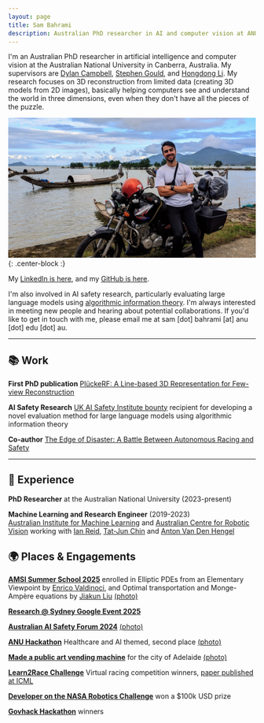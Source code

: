 ```yaml
---
layout: page
title: Sam Bahrami
description: Australian PhD researcher in AI and computer vision at ANU.
---
```


I'm an Australian PhD researcher in artificial intelligence and computer vision at the Australian National University in Canberra, Australia. My supervisors are [Dylan Campbell](https://sites.google.com/view/djcampbell), [Stephen Gould](https://users.cecs.anu.edu.au/~sgould/), and [Hongdong Li](https://users.cecs.anu.edu.au/~hongdong/). My research focuses on 3D reconstruction from limited data (creating 3D models from 2D images), basically helping computers see and understand the world in three dimensions, even when they don't have all the pieces of the puzzle.

![Sam Bahrami](photos/20231205.jpg){: .center-block :}

My [LinkedIn is here](https://www.linkedin.com/in/sambahrami/), and my [GitHub is here](https://github.com/SamBahrami/).

I'm also involved in AI safety research, particularly evaluating large language models using [algorithmic information theory](https://en.wikipedia.org/wiki/Algorithmic_information_theory). I'm always interested in meeting new people and hearing about potential collaborations. If you'd like to get in touch with me, please email me at sam [dot] bahrami [at] anu [dot] edu [dot] au.

---

## 📚 Work

**First PhD publication** [PlückeRF: A Line-based 3D Representation for Few-view Reconstruction](https://arxiv.org/abs/2506.03713)

**AI Safety Research** [UK AI Safety Institute bounty](https://www.aisi.gov.uk/work/evals-bounty) recipient for developing a novel evaluation method for large language models using algorithmic information theory 

**Co-author** [The Edge of Disaster: A Battle Between Autonomous Racing and Safety](https://arxiv.org/abs/2206.15012)

---

## 💼 Experience

**PhD Researcher** at the Australian National University (2023-present)   

**Machine Learning and Research Engineer** (2019-2023)  
[Australian Institute for Machine Learning](https://www.adelaide.edu.au/aiml/) and [Australian Centre for Robotic Vision](https://en.wikipedia.org/wiki/Australian_Centre_for_Robotic_Vision) working with [Ian Reid](https://scholar.google.com/citations?user=ATkNLcQAAAAJ&hl=en), [Tat-Jun Chin](https://scholar.google.com/citations?user=WyqGF10AAAAJ&hl=en) and [Anton Van Den Hengel](https://scholar.google.com/citations?user=nMGZ2ZQAAAAJ&hl=en)

<!-- **Software Engineer** (2016-2019)

**Bachelor of Electrical and Electronic Engineering (Honours)** (2016)  
University of Adelaide

**Bachelor of Mathematics and Computer Science** (2016)  
University of Adelaide -->

## 🌍 Places & Engagements

**[AMSI Summer School 2025](https://amsi.org.au/events/event/amsi-summer-school-2025/)** enrolled in Elliptic PDEs from an Elementary Viewpoint by [Enrico Valdinoci](https://research-repository.uwa.edu.au/en/persons/enrico-valdinoci), and Optimal transportation and Monge-Ampère equations by [Jiakun Liu](https://sites.google.com/view/jiakunl/home/research) [(photo)](photos/amsi-2025.jpg)

**[Research @ Sydney Google Event 2025](https://blog.google/intl/en-au/company-news/technology/research-sydney-charting-new-ai-frontiers-alongside-the-research-ecosystem-in-australia/)**

**[Australian AI Safety Forum 2024](https://aisafetyforum.au/)** [(photo)](photos/ai-safety-forum-2024.jpg) 

**[ANU Hackathon](https://www.anu.edu.au/students/student-life/events-stories/anu-hackathon-produces-innovative-ai-enabled-healthcare-solutions)** Healthcare and AI themed, second place [(photo)](photos/anu-hackathon-2024.jpg)

**[Made a public art vending machine](https://www.adelaide.edu.au/aiml/news/list/2023/03/20/ai-art-vending-machine-seeks-human-connection-not-money)** for the city of Adelaide [(photo)](photos/art-vending-machine.jpg)

**[Learn2Race Challenge](https://www.aicrowd.com/challenges/learn-to-race-autonomous-racing-virtual-challenge)** Virtual racing competition winners, [paper published at ICML](https://arxiv.org/abs/2206.15012)

**[Developer on the NASA Robotics Challenge](https://www.adelaide.edu.au/aiml/news/list/2021/10/06/aiml-key-in-nasa-prize-winning-innovation)** won a $100k USD prize

**[Govhack Hackathon](https://www.adelaide.edu.au/aiml/news/list/2019/10/21/team-artificially-intelligent-win-at-govhack-2019)** winners
